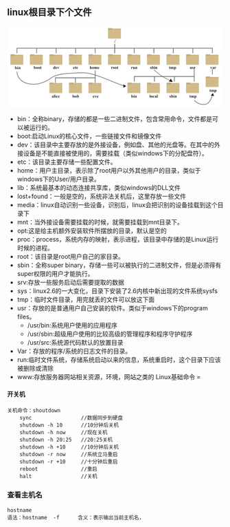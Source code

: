 linux根目录下个文件
-

![](/Linux/Centos/image/文件/linux目录.png)
* bin：全称binary，存储的都是一些二进制文件，包含常用命令，文件都是可以被运行的。  
* boot:启动Linux的核心文件，一些链接文件和镜像文件
* dev：该目录中主要存放的是外接设备，例如盘、其他的光盘等。在其中的外接设备是不能直接被使用的，需要挂载（类似windows下的分配盘符）。  
* etc：该目录主要存储一些配置文件。  
* home：用户主目录，表示除了root用户以外其他用户的目录，类似于windows下的User/用户目录。 
* lib：系统最基本的动态连接共享库，类似windows的DLL文件
* lost+found：一般是空的，系统非法关机后，这里存放一些文件 
* media：linux自动识别一些设备，识别后，linux会把识别的设备挂载到这个目录下
* mnt：当外接设备需要挂载的时候，就需要挂载到mnt目录下。  
* opt:这是给主机额外安装软件所摆放的目录，默认是空的
* proc：process，系统内存的映射，表示进程，该目录中存储的是Linux运行时候的进程。  
* root：该目录是root用户自己的家目录。  
* sbin：全称super binary，存储一些可以被执行的二进制文件，但是必须得有super权限的用户才能执行。
* srv:存放一些服务启动后需要提取的数据  
* sys：linux2.6的一大变化，目录下安装了2.6内核中新出现的文件系统sysfs
* tmp：临时文件目录，用完就丢的文件可以放这下面 
* usr：存放的是普通用户自己安装的软件。类似于windows下的program files。
  * /usr/bin:系统用户使用的应用程序
  * /usr/sbin:超级用户使用的比较高级的管理程序和程序守护程序  
  * /usr/src:系统源代码默认的放置目录
* Var：存放的程序/系统的日志文件的目录。   
* run:临时文件系统，存储系统启动以来的信息，系统重启时，这个目录下应该被删除或清除
* www:存放服务器网站相关资源，环境，网站之类的
Linux基础命令
=

#### 开关机
    关机命令：shoutdown 
        sync                //数据同步到硬盘
        shutdown -h 10      //10分钟后关机
        shutdown -h now     //现在关机
        shutdown -h 20:25   //20:25关机
        shutdown -h +10     //10分钟后关机
        shutdown -r now     //系统立马重启
        shutdown -r +10     //十分钟后重启
        reboot              //重启
        halt                //关机 



### 查看主机名

    hostname
    语法：hostname  -f      含义：表示输出当前主机名，
